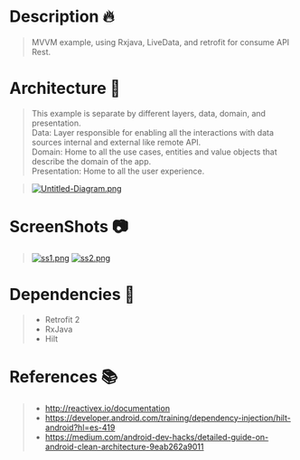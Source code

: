 # Description :fire:
> MVVM example, using Rxjava, LiveData, and retrofit for consume API Rest.
# Architecture :onion:
> This example is separate by different layers, data, domain, and presentation.<br />
> Data: Layer responsible for enabling all the interactions with data sources internal and external like remote API.<br />
> Domain: Home to all the use cases, entities and value objects that describe the domain of the app.<br />
> Presentation: Home to all the user experience.<br />

>[![Untitled-Diagram.png](https://i.postimg.cc/rm1yPjQ5/Untitled-Diagram.png)](https://postimg.cc/1nzZgGxz)
# ScreenShots :camera:
>[![ss1.png](https://i.postimg.cc/X7VhFL5t/ss1.png)](https://postimg.cc/SjvDbWDG)
>[![ss2.png](https://i.postimg.cc/VLDhFtBv/ss2.png)](https://postimg.cc/nC9TFCWf)

# Dependencies :elephant:
>- Retrofit 2
>- RxJava
>- Hilt
# References :books:
>- http://reactivex.io/documentation
>- https://developer.android.com/training/dependency-injection/hilt-android?hl=es-419 
>- https://medium.com/android-dev-hacks/detailed-guide-on-android-clean-architecture-9eab262a9011
